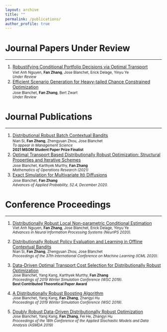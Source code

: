 ```yaml
---
layout: archive
title: ""
permalink: /publications/
author_profile: true
---
```

# Journal Papers Under Review
------------
1. [Robustifying Conditional Portfolio Decisions via Optimal Transport](
    https://arxiv.org/abs/2103.16451
)<br>
<small>Viet Anh Nguyen, **Fan Zhang**, Jose Blanchet, Erick Delage, Yinyu Ye<br>
<em>Under Review</em></small>
2. [Efficient Scenario Generation for Heavy-tailed Chance Constrained Optimization](
    https://arxiv.org/abs/2002.02149
)<br>
<small>Jose Blanchet, **Fan Zhang**, Bert Zwart<br>
<em>Under Review</em></small>

# Journal Publications
------------
1. [Distributional Robust Batch Contextual Bandits](
    https://arxiv.org/abs/2006.05630)<br>
<small>Nian Si, **Fan Zhang**, Zhengyuan Zhou, Jose Blanchet<br>
<em>To appear in Management Science</em><br>
**2021 MSOM Student Paper Prize Finalist**</small>
2. [Optimal Transport Based Distributionally Robust Optimization: Structural Properties and Iterative Schemes](
    https://arxiv.org/abs/1810.02403)<br>
<small>Jose Blanchet, Karthyek Murthy, **Fan Zhang**<br>
<em>Mathematics of Operations Research (2021)</em></small>
3. [Exact Simulation for Multivariate Itô Diffusions]( https://www.cambridge.org/core/journals/advances-in-applied-probability/article/abs/exact-simulation-for-multivariate-ito-diffusions/580E7AF2DC0A4081487A88762918CF31)<br>
<small>Jose Blanchet, **Fan Zhang**<br>
<em>Advances of Applied Probability, 52.4, December 2020. </em></small>

# Conference Proceedings
------------

1. [Distributionally Robust Local Non-parametric Conditional Estimation](https://papers.nips.cc/paper/2020/file/adf854f418fc96fb01ad92a2ed2fc35c-Paper.pdf
)<br>
<small>Viet Anh Nguyen, **Fan Zhang**, Jose Blanchet, Erick Delage, Yinyu Ye<br>
<em> Advances in Neural Information Processing Systems (NeurIPS 2020). </em></small><br>

2. [Distributionally Robust Policy Evaluation and Learning in Offline Contextual Bandits](
http://proceedings.mlr.press/v119/si20a.html
)<br>
<small>Nian Si, **Fan Zhang**, Zhengyuan Zhou, Jose Blanchet<br>
<em> Proceedings of the 37th International Conference on Machine Learning (ICML 2020). </em></small><br>

3. [Data-Driven Optimal Transport Cost Selection for Distributionally Robust Optimization](
https://ieeexplore.ieee.org/stamp/stamp.jsp?tp=&arnumber=9004785
)<br>
<small>Jose Blanchet, Yang Kang, Karthyek Murthy, **Fan Zhang**<br>
<em> Proceedings of 2019 Winter Simulation Conference (WSC 2019).</em><br>
**Best Contributed Theoretical Paper Award**</small><br>

4. [A Distributionally Robust Boosting Algorithm](
https://ieeexplore.ieee.org/stamp/stamp.jsp?tp=&arnumber=9004804
)<br>
<small>Jose Blanchet, Yang Kang, **Fan Zhang**, Zhangyi Hu<br>
<em> Proceedings of 2019 Winter Simulation Conference (WSC 2019). </em></small><br>

5. [Doubly Robust Data-Driven Distributionally Robust Optimization](https://arxiv.org/pdf/1705.07168.pdf)<br    >
<small>Jose Blanchet, Yang Kang, **Fan Zhang**, Fei He, Zhangyi Hu<br>
<em>Proceedings of the 18th Conference of the Applied Stochastic Models and Data Analysis (ASMDA 2019)</em></small><br>


<!---
{% if author.googlescholar %}
  You can also find my articles on <u><a href="{{author.googlescholar}}">my Google Scholar profile</a>.</u>
{% endif %}

{% include base_path %}

{% for post in site.publications reversed %}
  {% include archive-single.html %}
{% endfor %}
-->

